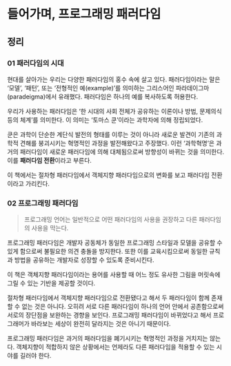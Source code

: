 # 들어가며, 프로그래밍 패러다임

## 정리

### 01 패러다임의 시대

 현대를 살아가는 우리는 다양한 패러다임의 홍수 속에 살고 있다. 패러다임이라는 말은 ‘모델’, ‘패턴’, 또는 ‘전형적인 예(example)’를 의미하는 그리스어인 파라데이그마(paradeigma)에서 유래했다. 패러다임은 하나의 예를 복사하도록 허용한다.

 우리가 사용하는 패러다임은 ‘한 시대의 사회 전체가 공유하는 이론이나 방법, 문제의식 등의 체계’를 의미한다. 이 의미는 ‘토마스 쿤’이라는 과학자에 의해 정립되었다.

 쿤은 과학이 단순한 계단식 발전의 형태를 이루는 것이 아니라 새로운 발견이 기존의 과학적 견해를 붕괴시키는 혁명적인 과정을 발전해왔다고 주장했다. 이런 ‘과학혁명’은 과거의 패러다임이 새로운 패러다임에 의해 대체됨으로써 방향성이 바뀌는 것을 의미한다. 이를 **패러다임 전환**이라고 부른다.

 이 책에서는 절차형 패러다임에서 객체지향 패러다임으로의 변화를 보고 패러다임 전환이라고 가리킨다.

### 02 프로그래밍 패러다임

> 프로그래밍 언어는 일반적으로 어떤 패러다임의 사용을 권장하고 다른 패러다임의 사용을 막는다.

 프로그래밍 패러다임은 개발자 공동체가 동일한 프로그래밍 스타일과 모델을 공유할 수 있게 함으로써 불필요한 의견 충돌을 방지한다. 또한 이를 교육시킴으로써 동일한 규칙과 방법을 공유하는 개발자로 성장할 수 있도록 준비시킨다.

 이 책은 객체지향 패러다임이라는 용어를 사용할 때 어느 정도 유사한 그림을 머릿속에 그릴 수 있는 기반을 제공할 것이다.

 절차형 패러다임에서 객체지향 패러다임으로 전환됐다고 해서 두 패러다임이 함께 존재할 수 없는 것은 아니다. 오히려 서로 다른 패러다임이 하나의 언어 안에서 공존함으로써 서로의 장단점을 보완하는 경향을 보인다. 프로그래밍 패러다임이 바뀌었다고 해서 프로그래머가 바라보는 세상이 완전히 달라지는 것은 아니기 때문이다.

 프로그래밍 패러다임은 과거의 패러다임을 폐기시키는 혁명적인 과정을 거치지는 않는다. 객체지향이 적합하지 않은 상황에서는 언제라도 다른 패러다임을 적용할 수 있는 시야를 길러야 한다.